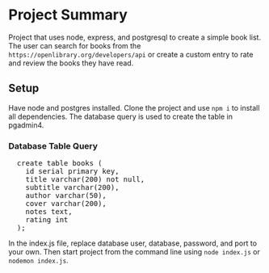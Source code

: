 <h1>Project Summary</h1>
Project that uses node, express, and postgresql to create a simple book list.
The user can search for books from the <code>https://openlibrary.org/developers/api</code> or create a custom entry to rate and review the books they have read.

<h2>Setup</h2>
Have node and postgres installed. 
Clone the project and use <code>npm i</code> to install all dependencies.
The database query is used to create the table in pgadmin4.

<h3>Database Table Query</h3>
<pre>
  create table books (
  	id serial primary key,
  	title varchar(200) not null,
  	subtitle varchar(200),
  	author varchar(50),
  	cover varchar(200),
  	notes text,
  	rating int
  );
</pre>

In the index.js file, replace database user, database, password, and port to your own.
Then start project from the command line using <code>node index.js</code> or <code>nodemon index.js</code>.
